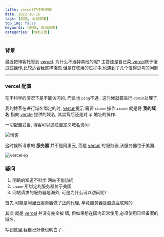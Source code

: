 ```yaml
---
title: vercel的使用理解
date: 2022-10-16
tags: [前端, 自动部署]
top_img: false
keywords: [前端, 自动部署]
categories: [Web开发]
---
```


### 背景

最近把博客托管到 [vercel](). 为什么不选择其他的呢? 主要还是自己菜,[vercel]()属于傻瓜式操作,比较适合我这样懒鬼.但是在使用的过程中,也遇到了几个值得思考的问题

---

### vercel 配置

在不科学的情况下是不能访问的, 而且也 `ping`不通 . 这时候就要进行 `domin`处理了.

我的博客在进行域名绑定的时, [vercel]()提示 需要 `cname` 操作.`cname` 就是将 **我的域名** 指向 [vercle]() 提供的域名, 其实背后还是对 ip 地址的操作.

一切配置妥当, 博客可以通过自定义域名访问:

![博客](http://cdn.akexc.com/blog.jpg)

这时候所请求的 **服务器** 并不是阿里云, 而是 [vercel]() 的服务器,该服务器位于美国.

![vercel-ip](http://cdn.akexc.com/ip.jpg)

### 疑问

1. 明确的知道不科学 网站不能访问
2. `cname` 所绑定的服务器位于美国
3. 网站请求的服务器是海外, 可是为什么可以访问呢?

首先 可能是阿里云服务器做了正向代理, 毕竟服务器是直连互联网的.

其次 就是 [vercel]() 并没有完全被 墙, 但如果想在国内正常使用,必须使用已经备案的域名.

写到这里,我自己好像也明白了...
